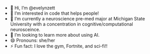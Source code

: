 - 👋 Hi, I’m @evelynzett
- 👀 I’m interested in code that helps people!
- 🌱 I’m currently a neuroscience pre-med major at Michigan State University with a concentration in cognitive/computational neurosceince.
- 💞️ I’m looking to learn more about using AI.
- 😄 Pronouns: she/her
- ⚡ Fun fact: I love the gym, Fortnite, and sci-fi!!
